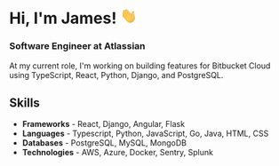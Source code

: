 <h1>Hi, I'm James!
    <img src="https://raw.githubusercontent.com/thejameskim/thejameskim/master/assets/wave.gif" width="30px">
</h1>
<h3>Software Engineer at Atlassian</h3>
<p>At my current role, I'm working on building features for Bitbucket Cloud using TypeScript, React, Python, Django, and PostgreSQL.</p>
<h2>Skills</h2>
<ul>
    <li><strong>Frameworks</strong> - React, Django, Angular, Flask</li>
    <li><strong>Languages</strong> - Typescript, Python, JavaScript, Go, Java, HTML, CSS</li>
    <li><strong>Databases</strong> - PostgreSQL, MySQL, MongoDB</li>
    <li><strong>Technologies</strong> - AWS, Azure, Docker, Sentry, Splunk</li>
</ul>
